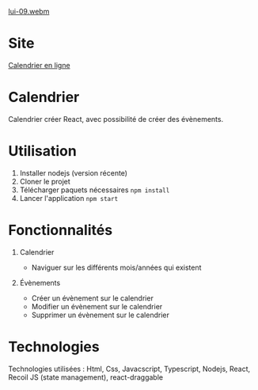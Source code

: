 [lui-09.webm](https://user-images.githubusercontent.com/29934021/182053805-0bfea7f9-80a5-47c0-bfa9-0aad36a5574f.webm)

# Site

[Calendrier en ligne](https://calendar-ts.netlify.app/)

# Calendrier

Calendrier créer React, avec possibilité de créer des évènements.

# Utilisation

1. Installer nodejs (version récente)
2. Cloner le projet
3. Télécharger paquets nécessaires `npm install`
4. Lancer l'application `npm start`

# Fonctionnalités

1. Calendrier

   - Naviguer sur les différents mois/années qui existent

2. Évènements
   - Créer un évènement sur le calendrier
   - Modifier un évènement sur le calendrier
   - Supprimer un évènement sur le calendrier

# Technologies

Technologies utilisées : Html, Css, Javacscript, Typescript, Nodejs, React, Recoil JS (state management), react-draggable
